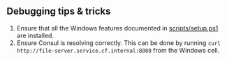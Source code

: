 Debugging tips & tricks
--------------

1. Ensure that all the Windows features documented in [scripts/setup.ps1](scripts/setup.ps1) are installed.
1. Ensure Consul is resolving correctly. This can be done by running `curl http://file-server.service.cf.internal:8080` from the Windows cell.
